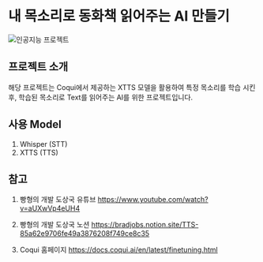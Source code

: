 # 내 목소리로 동화책 읽어주는 AI 만들기

![인공지능 프로젝트](https://github.com/user-attachments/assets/35ca9f49-8e1f-497f-a273-6f8b026a1764)


## 프로젝트 소개
해당 프로젝트는 Coqui에서 제공하는 XTTS 모델을 활용하여 특정 목소리를 학습 시킨 후, 학습된 목소리로 Text를 읽어주는 AI를 위한 프로젝트입니다. 

## 사용 Model
1. Whisper (STT)
2. XTTS (TTS)

## 참고

1. 빵형의 개발 도상국 유튜브
https://www.youtube.com/watch?v=aUXwVp4eUH4

2. 빵형의 개발 도상국 노션
https://bradjobs.notion.site/TTS-85a62e9706fe49a3876208f749ce8c35

3. Coqui 홈페이지
https://docs.coqui.ai/en/latest/finetuning.html

